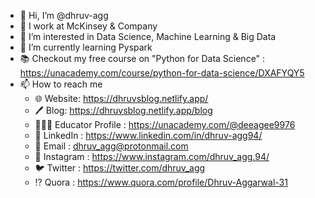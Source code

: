 - 👋 Hi, I’m @dhruv-agg
- 💼 I work at McKinsey & Company
- 👀 I’m interested in Data Science, Machine Learning & Big Data
- 🌱 I’m currently learning Pyspark
- 📚 Checkout my free course on "Python for Data Science" : https://unacademy.com/course/python-for-data-science/DXAFYQY5
- 📫 How to reach me
  - 🌐 Website: https://dhruvsblog.netlify.app/
  - 🖊️ Blog: https://dhruvsblog.netlify.app/blog
  - 👨🏻‍🏫 Educator Profile : https://unacademy.com/@deeagee9976 
  - 🔗 LinkedIn : https://www.linkedin.com/in/dhruv-agg94/
  - 📧 Email : dhruv_agg@protonmail.com
  - 📸 Instagram : https://www.instagram.com/dhruv_agg.94/
  - 🐦 Twitter : https://twitter.com/dhruv_agg
  - ⁉️ Quora : https://www.quora.com/profile/Dhruv-Aggarwal-31

<!---
dhruv-agg/dhruv-agg is a ✨ special ✨ repository because its `README.md` (this file) appears on your GitHub profile.
You can click the Preview link to take a look at your changes.
--->
